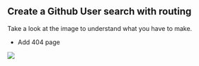 ## Create a Github User search with routing

Take a look at the image to understand what you have to make.

- Add 404 page

![](https://camo.githubusercontent.com/ad7629131f86a7af7f5fb1fa23284b56a8260673991c5c7f916a8bfdb2514a94/687474703a2f2f692e696d6775722e636f6d2f6353636b77556f2e676966)
